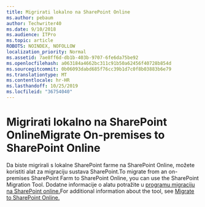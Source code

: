 ```yaml
---
title: Migrirati lokalno na SharePoint Online
ms.author: pebaum
author: Techwriter40
ms.date: 9/10/2018
ms.audience: ITPro
ms.topic: article
ROBOTS: NOINDEX, NOFOLLOW
localization_priority: Normal
ms.assetid: 7ae8ff6d-db1b-403b-9707-6fe6da75be92
ms.openlocfilehash: a063184a4662bc311c91b50a62456f40728b854d
ms.sourcegitcommit: 0b06093dabd685f76cc39b1d7c0f8b03883b6e79
ms.translationtype: MT
ms.contentlocale: hr-HR
ms.lasthandoff: 10/25/2019
ms.locfileid: "36754040"
---
```

# <a name="migrate-on-premises-to-sharepoint-online"></a><span data-ttu-id="67351-102">Migrirati lokalno na SharePoint Online</span><span class="sxs-lookup"><span data-stu-id="67351-102">Migrate On-premises to SharePoint Online</span></span>

<span data-ttu-id="67351-103">Da biste migrirali s lokalne SharePoint farme na SharePoint Online, možete koristiti alat za migraciju sustava SharePoint.</span><span class="sxs-lookup"><span data-stu-id="67351-103">To migrate from an on-premises SharePoint Farm to SharePoint Online, you can use the SharePoint Migration Tool.</span></span> <span data-ttu-id="67351-104">Dodatne informacije o alatu potražite u [programu migraciju na SharePoint online.](https://go.microsoft.com/fwlink/?linkid=2019574)</span><span class="sxs-lookup"><span data-stu-id="67351-104">For additional information about the tool, see [Migrate to SharePoint Online.](https://go.microsoft.com/fwlink/?linkid=2019574)</span></span>
  

